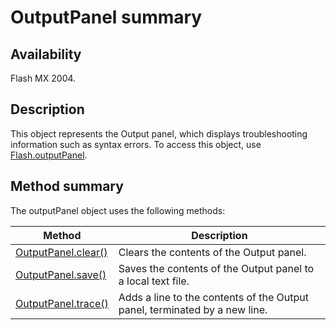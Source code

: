 # OutputPanel summary

## Availability

Flash MX 2004.

## Description

This object represents the Output panel, which displays troubleshooting information such as syntax errors. To access this object, use [Flash.outputPanel](../Flash_object/Flash47.md).

## Method summary

The outputPanel object uses the following methods:

| **Method** | **Description** |
| --- | --- |
| [OutputPanel.clear()](../OutputPanel_object/OutputPanel.md) | Clears the contents of the Output panel. |
| [OutputPanel.save()](../OutputPanel_object/OutputPanel1.md) | Saves the contents of the Output panel to a local text file. |
| [OutputPanel.trace()](../OutputPanel_object/OutputPanel2.md) | Adds a line to the contents of the Output panel, terminated by a new line. |
